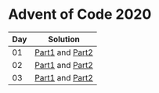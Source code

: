 # Advent of Code 2020

|Day|Solution|
|---|---|
|01 | [Part1](src/day01/part01.kt) and [Part2](src/day01/part02.kt)|
|02 | [Part1](src/day02/part01.kt) and [Part2](src/day02/part02.kt)|
|03 | [Part1](src/day03/part01.kt) and [Part2](src/day03/part02.kt)|
